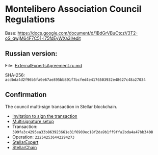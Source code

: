 Montelibero Association Council Regulations
===========================================

Base: https://docs.google.com/document/d/1BdGrVBuOtczV3T2-oS_qwjM64F7C51-I75fdEyWXa3I/edit

Russian version:
----------------

File: [ExternalExpertsAgreement.ru.md](ExternalExpertsAgreement.ru.md)

SHA-256: `acdbda4d2f96b5fa0e67ae895bb891f7bcfed4e4176503932e48627c48a27034`

Confirmation
------------

The council multi-sign transaction in Stellar blockchain.

- [Invitation to sign the transaction](https://t.me/c/2042260878/141)
- [Multisignature setup](https://eurmtl.me/sign_tools/399fa3c4295ea33b863923661e31f6909ec18f2da9b1ff9ffa2bda4a47bb3408)
- Transaction: `399fa3c4295ea33b863923661e31f6909ec18f2da9b1ff9ffa2bda4a47bb3408`
- Operation: `222542536442294273`
- [StellarExpert](https://stellar.expert/explorer/public/tx/399fa3c4295ea33b863923661e31f6909ec18f2da9b1ff9ffa2bda4a47bb3408)
- [StellarChain](https://stellarchain.io/operations/222542536442294273)
  